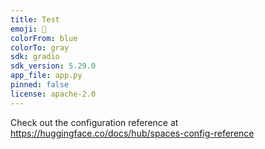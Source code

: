 ```yaml
---
title: Test
emoji: 🐨
colorFrom: blue
colorTo: gray
sdk: gradio
sdk_version: 5.29.0
app_file: app.py
pinned: false
license: apache-2.0
---
```


Check out the configuration reference at https://huggingface.co/docs/hub/spaces-config-reference
